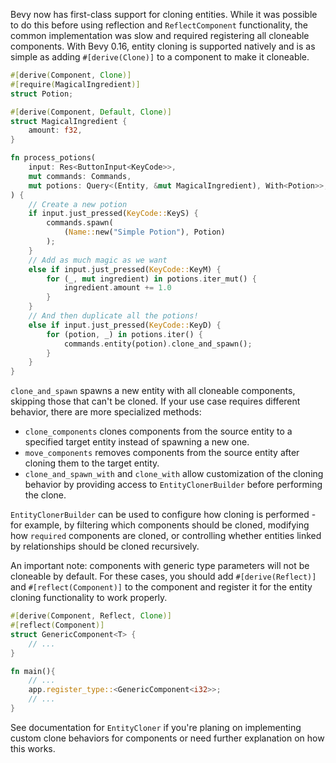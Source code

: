 <!-- Entity cloning -->
<!-- https://github.com/bevyengine/bevy/pull/16132 -->
Bevy now has first-class support for cloning entities. While it was possible to do this before using reflection and `ReflectComponent` functionality, the common implementation was slow and required registering all cloneable components. With Bevy 0.16, entity cloning is supported natively and is as simple as adding `#[derive(Clone)]` to a component to make it cloneable.

```rust
#[derive(Component, Clone)]
#[require(MagicalIngredient)]
struct Potion;

#[derive(Component, Default, Clone)]
struct MagicalIngredient {
    amount: f32,
}

fn process_potions(
    input: Res<ButtonInput<KeyCode>>,
    mut commands: Commands,
    mut potions: Query<(Entity, &mut MagicalIngredient), With<Potion>>,
) {
    // Create a new potion
    if input.just_pressed(KeyCode::KeyS) {
        commands.spawn(
            (Name::new("Simple Potion"), Potion)
        );
    }
    // Add as much magic as we want
    else if input.just_pressed(KeyCode::KeyM) {
        for (_, mut ingredient) in potions.iter_mut() {
            ingredient.amount += 1.0
        }
    }
    // And then duplicate all the potions!
    else if input.just_pressed(KeyCode::KeyD) {
        for (potion, _) in potions.iter() {
            commands.entity(potion).clone_and_spawn();
        }
    }
}

```

`clone_and_spawn` spawns a new entity with all cloneable components, skipping those that can't be cloned. If your use case requires different behavior, there are more specialized methods:

- `clone_components` clones components from the source entity to a specified target entity instead of spawning a new one.
- `move_components` removes components from the source entity after cloning them to the target entity.
- `clone_and_spawn_with` and `clone_with` allow customization of the cloning behavior by providing access to `EntityClonerBuilder` before performing the clone.

`EntityClonerBuilder` can be used to configure how cloning is performed - for example, by filtering which components should be cloned, modifying how `required` components are cloned, or controlling whether entities linked by relationships should be cloned recursively.

An important note: components with generic type parameters will not be cloneable by default. For these cases, you should add `#[derive(Reflect)]` and `#[reflect(Component)]` to the component and register it for the entity cloning functionality to work properly.

```rust
#[derive(Component, Reflect, Clone)]
#[reflect(Component)]
struct GenericComponent<T> {
    // ...
}

fn main(){
    // ...
    app.register_type::<GenericComponent<i32>>;
    // ...
}
```

See documentation for `EntityCloner` if you're planing on implementing custom clone behaviors for components or need further explanation on how this works.